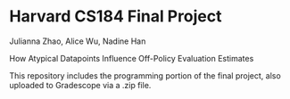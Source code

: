 # Harvard CS184 Final Project
Julianna Zhao, Alice Wu, Nadine Han

How Atypical Datapoints Influence Off-Policy Evaluation Estimates

This repository includes the programming portion of the final project, also uploaded to Gradescope via a .zip file.
